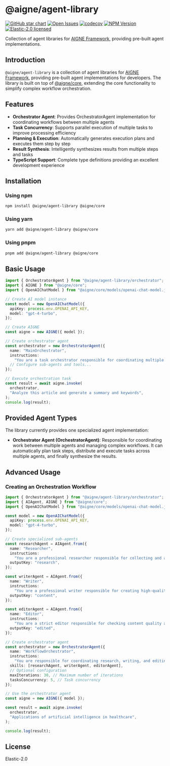 # @aigne/agent-library

[![GitHub star chart](https://img.shields.io/github/stars/AIGNE-io/aigne-framework?style=flat-square)](https://star-history.com/#AIGNE-io/aigne-framework)
[![Open Issues](https://img.shields.io/github/issues-raw/AIGNE-io/aigne-framework?style=flat-square)](https://github.com/AIGNE-io/aigne-framework/issues)
[![codecov](https://codecov.io/gh/AIGNE-io/aigne-framework/graph/badge.svg?token=DO07834RQL)](https://codecov.io/gh/AIGNE-io/aigne-framework)
[![NPM Version](https://img.shields.io/npm/v/@aigne/agent-library)](https://www.npmjs.com/package/@aigne/agent-library)
[![Elastic-2.0 licensed](https://img.shields.io/npm/l/@aigne/agent-library)](https://github.com/AIGNE-io/aigne-framework/blob/main/LICENSE)

Collection of agent libraries for [AIGNE Framework](https://github.com/AIGNE-io/aigne-framework), providing pre-built agent implementations.

## Introduction

`@aigne/agent-library` is a collection of agent libraries for [AIGNE Framework](https://github.com/AIGNE-io/aigne-framework), providing pre-built agent implementations for developers. The library is built on top of [@aigne/core](https://github.com/AIGNE-io/aigne-framework/tree/main/packages/core), extending the core functionality to simplify complex workflow orchestration.

## Features

* **Orchestrator Agent**: Provides OrchestratorAgent implementation for coordinating workflows between multiple agents
* **Task Concurrency**: Supports parallel execution of multiple tasks to improve processing efficiency
* **Planning & Execution**: Automatically generates execution plans and executes them step by step
* **Result Synthesis**: Intelligently synthesizes results from multiple steps and tasks
* **TypeScript Support**: Complete type definitions providing an excellent development experience

## Installation

### Using npm

```bash
npm install @aigne/agent-library @aigne/core
```

### Using yarn

```bash
yarn add @aigne/agent-library @aigne/core
```

### Using pnpm

```bash
pnpm add @aigne/agent-library @aigne/core
```

## Basic Usage

```typescript
import { OrchestratorAgent } from "@aigne/agent-library/orchestrator";
import { AIGNE } from "@aigne/core";
import { OpenAIChatModel } from "@aigne/core/models/openai-chat-model.js";

// Create AI model instance
const model = new OpenAIChatModel({
  apiKey: process.env.OPENAI_API_KEY,
  model: "gpt-4-turbo",
});

// Create AIGNE
const aigne = new AIGNE({ model });

// Create orchestrator agent
const orchestrator = new OrchestratorAgent({
  name: "MainOrchestrator",
  instructions:
    "You are a task orchestrator responsible for coordinating multiple specialized agents to complete complex tasks.",
  // Configure sub-agents and tools...
});

// Execute orchestration task
const result = await aigne.invoke(
  orchestrator,
  "Analyze this article and generate a summary and keywords",
);
console.log(result);
```

## Provided Agent Types

The library currently provides one specialized agent implementation:

* **Orchestrator Agent (OrchestratorAgent)**: Responsible for coordinating work between multiple agents and managing complex workflows. It can automatically plan task steps, distribute and execute tasks across multiple agents, and finally synthesize the results.

## Advanced Usage

### Creating an Orchestration Workflow

```typescript
import { OrchestratorAgent } from "@aigne/agent-library/orchestrator";
import { AIAgent, AIGNE } from "@aigne/core";
import { OpenAIChatModel } from "@aigne/core/models/openai-chat-model.js";

const model = new OpenAIChatModel({
  apiKey: process.env.OPENAI_API_KEY,
  model: "gpt-4-turbo",
});

// Create specialized sub-agents
const researchAgent = AIAgent.from({
  name: "Researcher",
  instructions:
    "You are a professional researcher responsible for collecting and analyzing information.",
  outputKey: "research",
});

const writerAgent = AIAgent.from({
  name: "Writer",
  instructions:
    "You are a professional writer responsible for creating high-quality content.",
  outputKey: "content",
});

const editorAgent = AIAgent.from({
  name: "Editor",
  instructions:
    "You are a strict editor responsible for checking content quality and formatting.",
  outputKey: "edited",
});

// Create orchestrator agent
const orchestrator = new OrchestratorAgent({
  name: "WorkflowOrchestrator",
  instructions:
    "You are responsible for coordinating research, writing, and editing processes.",
  skills: [researchAgent, writerAgent, editorAgent],
  // Optional configuration
  maxIterations: 30, // Maximum number of iterations
  tasksConcurrency: 5, // Task concurrency
});

// Use the orchestrator agent
const aigne = new AIGNE({ model });

const result = await aigne.invoke(
  orchestrator,
  "Applications of artificial intelligence in healthcare",
);

console.log(result);
```

## License

Elastic-2.0
